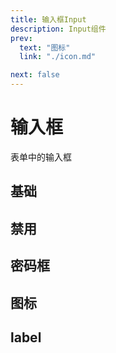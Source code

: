 ```yaml
---
title: 输入框Input
description: Input组件
prev:
  text: "图标"
  link: "./icon.md"

next: false
---
```


# 输入框

表单中的输入框

## 基础

<preview path="../previews/input/basic.vue" title="基础" description="默认的为文本输入框，可以通过v-model属性进行双向绑定"></preview>

## 禁用

<preview path="../previews/input/disabled.vue" title="禁用" description="禁用的输入框"></preview>

## 密码框
<preview path="../previews/input/password.vue" title="密码框" description="密码输入框"></preview>

## 图标
<preview path="../previews/input/icon.vue" title="图标" description="带有图标的输入框"></preview>

## label
<preview path="../previews/input/label.vue" title="label" description="带有label的输入框"></preview>

